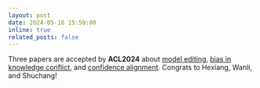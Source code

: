 ```yaml
---
layout: post
date: 2024-05-16 15:59:00
inline: true
related_posts: false
---
```


Three papers are accepted by **ACL2024** about [model editing](https://aclanthology.org/2024.findings-acl.322), [bias in knowledge conflict](https://aclanthology.org/2024.acl-long.337/), and [confidence alignment](https://aclanthology.org/2024.findings-acl.357/). Congrats to Hexiang, Wanli, and Shuchang!
